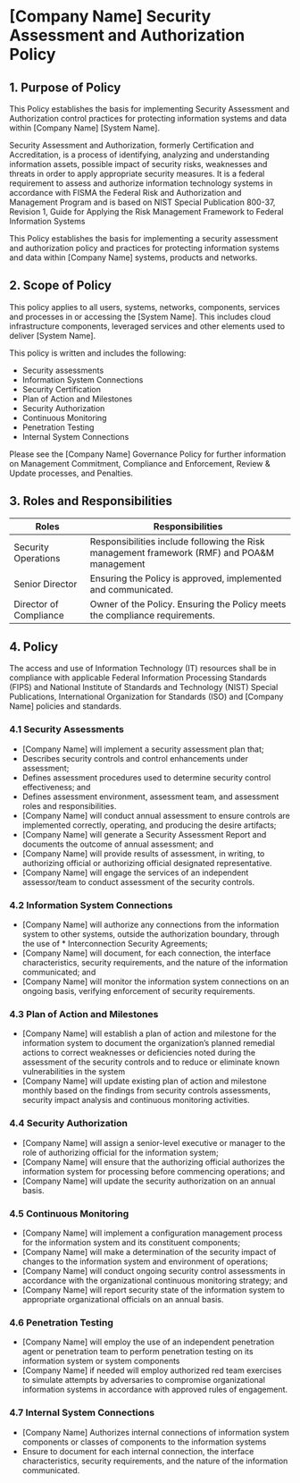 # [Company Name] Security Assessment and Authorization Policy

## 1. Purpose of Policy
This Policy establishes the basis for implementing Security Assessment and Authorization control practices for protecting information systems and data within [Company Name] [System Name].

Security Assessment and Authorization, formerly Certification and Accreditation, is a process of identifying, analyzing and understanding information assets, possible impact of security risks, weaknesses and threats in order to apply appropriate security measures. It is a federal requirement to assess and authorize information technology systems in accordance with FISMA the Federal Risk and Authorization and Management Program and is based on NIST Special Publication 800-37, Revision 1, Guide for Applying the Risk Management Framework to Federal Information Systems

This Policy establishes the basis for implementing a security assessment and authorization policy and practices for protecting information systems and data within [Company Name] systems, products and networks.

## 2. Scope of Policy
This policy applies to all users, systems, networks, components, services and processes in or accessing the [System Name]. This includes cloud infrastructure components, leveraged services and other elements used to deliver [System Name].

This policy is written and includes the following:
* Security assessments
* Information System Connections
* Security Certification
* Plan of Action and Milestones
* Security Authorization
* Continuous Monitoring
* Penetration Testing
* Internal System Connections

Please see the [Company Name] Governance Policy for further information on Management Commitment, Compliance and Enforcement, Review & Update processes, and Penalties.

## 3. Roles and Responsibilities
|Roles                 | Responsibilities                                                                           |
|----------------------|--------------------------------------------------------------------------------------------|
|Security Operations   | Responsibilities include following the Risk management framework (RMF) and POA&M management|
|Senior Director       | Ensuring the Policy is approved, implemented and communicated.|
|Director of Compliance| Owner of the Policy. Ensuring the Policy meets the compliance requirements.|

## 4. Policy
The access and use of Information Technology (IT) resources shall be in compliance with applicable Federal Information Processing Standards (FIPS) and National Institute of Standards and Technology (NIST) Special Publications, International Organization for Standards (ISO) and [Company Name] policies and standards.

### 4.1 Security Assessments
* [Company Name] will implement a security assessment plan that;
 * Describes security controls and control enhancements under assessment;
 * Defines assessment procedures used to determine security control effectiveness; and
 * Defines assessment environment, assessment team, and assessment roles and responsibilities.
* [Company Name] will conduct annual assessment to ensure controls are implemented correctly, operating, and producing the desire artifacts;
* [Company Name] will generate a Security Assessment Report and documents the outcome of annual assessment; and
* [Company Name] will provide results of assessment, in writing, to authorizing official or authorizing official designated representative.  
* [Company Name] will engage the services of an independent assessor/team to conduct assessment of the security controls.   

### 4.2 Information System Connections
* [Company Name] will authorize any connections from the information system to other systems, outside the authorization boundary, through the use of * Interconnection Security Agreements;
* [Company Name] will document, for each connection, the interface characteristics, security requirements, and the nature of the information communicated; and
* [Company Name] will monitor the information system connections on an ongoing basis, verifying enforcement of security requirements.

### 4.3 Plan of Action and Milestones
* [Company Name] will establish a plan of action and milestone for the information system to document the organization’s planned remedial actions to correct weaknesses or deficiencies noted during the assessment of the security controls and to reduce or eliminate known vulnerabilities in the system
* [Company Name] will update existing plan of action and milestone monthly based on the findings from security controls assessments, security impact analysis and continuous monitoring activities.  

### 4.4 Security Authorization
* [Company Name] will assign a senior-level executive or manager to the role of authorizing official for the information system;
* [Company Name] will ensure that the authorizing official authorizes the information system for processing before commencing operations; and
* [Company Name] will update the security authorization on an annual basis.

### 4.5 Continuous Monitoring
* [Company Name] will implement a configuration management process for the information system and its constituent components;
* [Company Name] will make a determination of the security impact of changes to the information system and environment of operations;
* [Company Name] will conduct ongoing security control assessments in accordance with the organizational continuous monitoring strategy; and
* [Company Name] will report security state of the information system to appropriate organizational officials on an annual basis.

### 4.6 Penetration Testing
* [Company Name] will employ the use of an independent penetration agent or penetration team to perform penetration testing on its information system or system components
* [Company Name] if needed will employ authorized red team exercises to simulate attempts by adversaries to compromise organizational information systems in accordance with approved rules of engagement.

### 4.7 Internal System Connections
* [Company Name] Authorizes internal connections of information system components or classes of components to the information systems
* Ensure to document for each internal connection, the interface characteristics, security requirements, and the nature of the information communicated.
